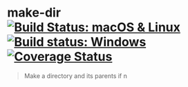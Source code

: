# make-dir [![Build Status: macOS & Linux](https://travis-ci.org/sindresorhus/make-dir.svg?branch=master)](https://travis-ci.org/sindresorhus/make-dir) [![Build status: Windows](https://ci.appveyor.com/api/projects/status/e0vtt8y600w91gcs/branch/master?svg=true)](https://ci.appveyor.com/project/sindresorhus/make-dir/branch/master) [![Coverage Status](https://coveralls.io/repos/github/sindresorhus/make-dir/badge.svg)](https://coveralls.io/github/sindresorhus/make-dir)

> Make a directory and its parents if n